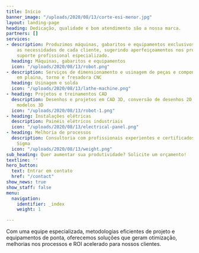 ```yaml
---
title: Início
banner_image: "/uploads/2020/08/13/corte-esi-menor.jpg"
layout: landing-page
heading: Dedicação, qualidade e bom atendimento são a nossa marca.
partners: []
services:
- description: Produzimos máquinas, gabaritos e equipamentos exclusivos, conforme
    as necessidades de cada cliente, sugerindo aperfeiçoamentos nos processos e oferecendo
    suporte profissional especializado.
  heading: Máquinas, gabaritos e equipamentos
  icon: "/uploads/2020/08/13/robot.png"
- description: Serviços de dimensionamento e usinagem de peças e componentes de precisão
    em plaina, torno e fresadora CNC
  heading: Usinagem e solda
  icon: "/uploads/2020/08/13/lathe-machine.png"
- heading: Projetos e treinamentos CAD
  description: Desenhos e projetos em CAD 3D, conversão de desenhos 2D de peças para
    modelos 3D
  icon: "/uploads/2020/08/13/robot-1.png"
- heading: Instalações elétricas
  description: Painéis elétricos industriais
  icon: "/uploads/2020/08/13/electrical-panel.png"
- heading: Melhoria de processos
  description: Consultoria com profissionais experientes e certificados em Lean Six
    Sigma
  icon: "/uploads/2020/08/13/weight.png"
sub_heading: Quer aumentar sua produtividade? Solicite um orçamento!
textline: ''
hero_button:
  text: Entrar em contato
  href: "/contact"
show_news: true
show_staff: false
menu:
  navigation:
    identifier: _index
    weight: 1

---
```

Com uma equipe especializada, metodologias eficientes de projeto e equipamentos de ponta, oferecemos soluções que geram otimização, melhorias nos processos e ROI acelerado para nossos clientes.